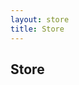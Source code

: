 ```yaml
---
layout: store
title: Store
---
```


<div class="col-lg-12 text-center">
	<h2 class="section-heading text-uppercase">Store</h2>
</div>
